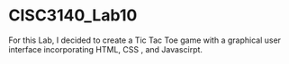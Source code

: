 # CISC3140_Lab10

For this Lab, I decided to create a Tic Tac Toe game with a graphical user interface incorporating HTML, CSS , and Javascirpt.
